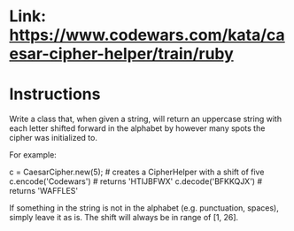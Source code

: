 # Link: https://www.codewars.com/kata/caesar-cipher-helper/train/ruby

# Instructions

Write a class that, when given a string, will return an uppercase string with each letter shifted forward in the alphabet by however many spots the cipher was initialized to.

For example:

c = CaesarCipher.new(5); # creates a CipherHelper with a shift of five
c.encode('Codewars') # returns 'HTIJBFWX'
c.decode('BFKKQJX') # returns 'WAFFLES'

If something in the string is not in the alphabet (e.g. punctuation, spaces), simply leave it as is.
The shift will always be in range of [1, 26].
